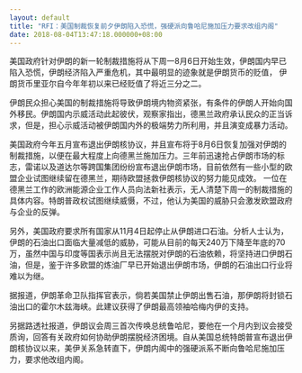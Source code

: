 ```yaml
---
layout: default
title: "RFI：美国制裁恢复前夕伊朗陷入恐慌，强硬派向鲁哈尼施加压力要求改组内阁"
date: 2018-08-04T13:47:18.000000+08:00
---
```


美国政府针对伊朗的新一轮制裁措施将从下周一8月6日开始生效，伊朗国内早已陷入恐慌，伊朗经济陷入严重危机，其中最明显的迹象就是伊朗货币的贬值， 伊朗货币里亚尔自今年年初以来已经贬值了将近三分之二。

伊朗民众担心美国的制裁措施将导致伊朗境内物资紧张，有条件的伊朗人开始向国外移民。伊朗国内示威活动此起彼伏，观察家指出，德黑兰政府承认民众的正当诉求，但是，担心示威活动被伊朗国内外的极端势力所利用，并且演变成暴力活动。

美国政府今年五月宣布退出伊朗核协议，并且宣布将于8月6日恢复加强对伊朗的制裁措施，以便在最大程度上向德黑兰施加压力。三年前迅速抢占伊朗市场的标志，雷诺以及道达尔等跨国集团纷纷宣布退出伊朗市场，目前依然有一些小型的欧盟企业试图继续留在德黑兰，期待欧盟拯救伊朗核协议的努力能见成效。 一位在德黑兰工作的欧洲能源企业工作人员向法新社表示，无人清楚下周一的制裁措施的具体内容。特朗普政权试图继续威慑，不过，他认为美国的威胁只会激发欧盟政府与企业的反弹。

另外，美国政府要求所有国家从11月4日起停止从伊朗进口石油。分析人士认为，伊朗的石油出口面临大量减低的威胁，可能从目前的每天240万下降至年底的70万，虽然中国与印度等国表示尚且无法摆脱对伊朗的石油依赖，将坚持进口伊朗石油，但是，鉴于许多欧盟的炼油厂早已开始退出伊朗市场，伊朗的石油出口行业将难以为继。

据报道，伊朗革命卫队指挥官表示，倘若美国禁止伊朗出售石油，那伊朗将封锁石油出口的霍尔木兹海峡。此建议获得了伊朗最高领袖哈梅内伊的支持。

另据路透社报道，伊朗议会周三首次传唤总统鲁哈尼，要他在一个月内到议会接受质询，回答有关政府如何协助伊朗摆脱经济困境。自从美国总统特朗普宣布退出伊朗核协议以来，美伊关系急转直下，伊朗内阁中的强硬派系不断向鲁哈尼施加压力，要求他改组内阁。


